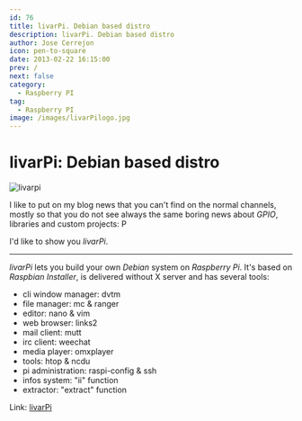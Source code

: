 ```yaml
---
id: 76
title: livarPi. Debian based distro
description: livarPi. Debian based distro
author: Jose Cerrejon
icon: pen-to-square
date: 2013-02-22 16:15:00
prev: /
next: false
category:
  - Raspberry PI
tag:
  - Raspberry PI
image: /images/livarPilogo.jpg
---
```


# livarPi: Debian based distro

![livarpi](/images/livarPilogo.jpg)

I like to put on my blog news that you can't find on the normal channels, mostly so that you do not see always the same boring news about *GPIO*, libraries and custom projects: P

I'd like to show you *livarPi*.

- - -
*livarPi* lets you build your own *Debian* system on *Raspberry Pi*. It's based on *Raspbian Installer*, is delivered without X server and has several tools:

* cli window manager: dvtm
* file manager: mc & ranger
* editor: nano & vim
* web browser: links2
* mail client: mutt
* irc client: weechat
* media player: omxplayer
* tools: htop & ncdu
* pi administration: raspi-config & ssh
* infos system: "ii" function
* extractor: "extract" function

Link: [livarPi](http://arpinux.org/livarp/livarPi.html)